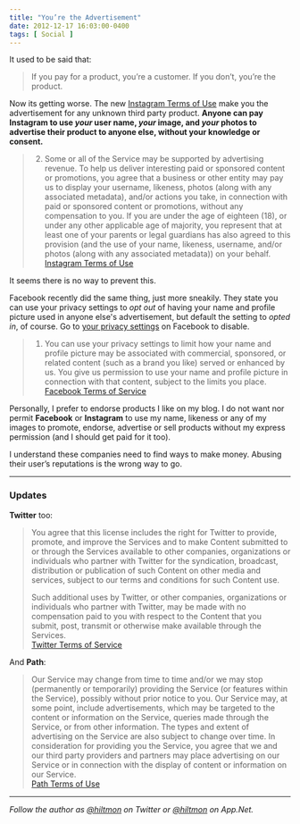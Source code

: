 ```yaml
---
title: "You’re the Advertisement"
date: 2012-12-17 16:03:00-0400
tags: [ Social ]
---
```


It used to be said that:

> If you pay for a product, you’re a customer. If you don’t, you’re the product.

Now its getting worse. The new [Instagram Terms of Use](http://instagram.com/about/legal/terms/updated/) make you the advertisement for any unknown third party product. **Anyone can pay Instagram to use *your* user name, *your* image, and *your* photos to advertise their product to anyone else, without your knowledge or consent.**

> 2. Some or all of the Service may be supported by advertising revenue. To help us deliver interesting paid or sponsored content or promotions, you agree that a business or other entity may pay us to display your username, likeness, photos (along with any associated metadata), and/or actions you take, in connection with paid or sponsored content or promotions, without any compensation to you. If you are under the age of eighteen (18), or under any other applicable age of majority, you represent that at least one of your parents or legal guardians has also agreed to this provision (and the use of your name, likeness, username, and/or photos (along with any associated metadata)) on your behalf.  
> [Instagram Terms of Use](http://instagram.com/about/legal/terms/updated/)

It seems there is no way to prevent this.

Facebook recently did the same thing, just more sneakily. They state you can use your privacy settings to *opt out* of having your name and profile picture used in anyone else's advertisement, but default the setting to *opted in*, of course. Go to [your privacy settings](https://www.facebook.com/settings?tab=ads) on Facebook to disable.

> 1. You can use your privacy settings to limit how your name and profile picture may be associated with commercial, sponsored, or related content (such as a brand you like) served or enhanced by us. You give us permission to use your name and profile picture in connection with that content, subject to the limits you place.  
> [Facebook Terms of Service](http://www.facebook.com/legal/terms)

Personally, I prefer to endorse products I like on my blog. I do not want nor permit **Facebook** or **Instagram** to use my name, likeness or any of my images to promote, endorse, advertise or sell products without my express permission (and I should get paid for it too).

I understand these companies need to find ways to make money. Abusing their user’s reputations is the wrong way to go.

---

### Updates

**Twitter** too:

> You agree that this license includes the right for Twitter to provide, promote, and improve the Services and to make Content submitted to or through the Services available to other companies, organizations or individuals who partner with Twitter for the syndication, broadcast, distribution or publication of such Content on other media and services, subject to our terms and conditions for such Content use.
> 
> Such additional uses by Twitter, or other companies, organizations or individuals who partner with Twitter, may be made with no compensation paid to you with respect to the Content that you submit, post, transmit or otherwise make available through the Services.  
> [Twitter Terms of Service](https://twitter.com/tos)

And **Path**:

> Our Service may change from time to time and/or we may stop (permanently or temporarily) providing the Service (or features within the Service), possibly without prior notice to you. Our Service may, at some point, include advertisements, which may be targeted to the content or information on the Service, queries made through the Service, or from other information. The types and extent of advertising on the Service are also subject to change over time. In consideration for providing you the Service, you agree that we and our third party providers and partners may place advertising on our Service or in connection with the display of content or information on our Service.  
> [Path Terms of Use](https://path.com/terms)

---

*Follow the author as [@hiltmon](https://twitter.com/hiltmon) on Twitter or [@hiltmon](http://alpha.app.net/hiltmon) on App.Net.*
